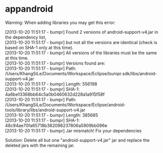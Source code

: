 appandroid
==========

Warning: When adding libraries you may get this error:

[2013-10-20 11:51:17 - bumpr] Found 2 versions of android-support-v4.jar in the dependency list,  
[2013-10-20 11:51:17 - bumpr] but not all the versions are identical (check is based on SHA-1 only at this time).  
[2013-10-20 11:51:17 - bumpr] All versions of the libraries must be the same at this time.  
[2013-10-20 11:51:17 - bumpr] Versions found are:  
[2013-10-20 11:51:17 - bumpr] Path: /Users/KhangSiLe/Documents/Workspace/Eclipse/bumpr.sdk/libs/android-support-v4.jar  
[2013-10-20 11:51:17 - bumpr] 	Length: 556198  
[2013-10-20 11:51:17 - bumpr] 	SHA-1: 4a6be13368bb64c5a0b0460632d228a1a915f58f  
[2013-10-20 11:51:17 - bumpr] Path:   /Users/KhangSiLe/Documents/Workspace/Eclipse/android-tools/library/libs/android-support-v4.jar  
[2013-10-20 11:51:17 - bumpr] 	Length: 385685  
[2013-10-20 11:51:17 - bumpr] 	SHA-1: 48c94ae70fa65718b382098237806a5909bb096e  
[2013-10-20 11:51:17 - bumpr] Jar mismatch! Fix your dependencies

Solution: Delete all but one "android-support-v4.jar" jar and replace the deleted jars with the remaining jar. 
